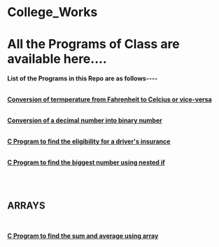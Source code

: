 # College_Works
<h1><b>All the Programs of Class are available here.... </b></h1>


**List of the Programs in this Repo are as follows----**
<br><br>


[**Conversion of termperature from Fahrenheit to Celcius or vice-versa**](https://github.com/Rashob/College_Works/blob/master/CONVERSION_OF_TEMP.C)
<br>
<br>

[**Conversion of a decimal number into binary number**](https://github.com/Rashob/College_Works/blob/master/CONVERSION_OF_TEMP.C)
<br>
<br>

[**C Program to find the eligibility for a driver's insurance**](https://github.com/Rashob/College_Works/blob/master/Drivers_insurance.c)
<br>
<br>

[**C Program to find the biggest number using nested if**](https://github.com/Rashob/College_Works/blob/master/Drivers_insurance.c)

<br>
<br>

## **ARRAYS**
<br>

[**C Program to find the sum and average using array**](https://github.com/Rashob/College_Works/blob/master/ARRAY/array(sum%20and%20average%20).c)
